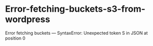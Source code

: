 # Error-fetching-buckets-s3-from-wordpress
Error fetching buckets — SyntaxError: Unexpected token S in JSON at position 0
